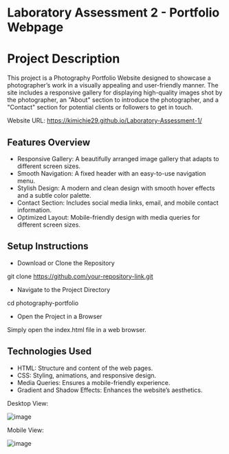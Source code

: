 # Laboratory Assessment 2 - Portfolio Webpage


# Project Description

This project is a Photography Portfolio Website designed to showcase a photographer’s work in a visually appealing and user-friendly manner. The site includes a responsive gallery for displaying high-quality images shot by the photographer, an "About" section to introduce the photographer, and a "Contact" section for potential clients or followers to get in touch.

Website URL: https://kimichie29.github.io/Laboratory-Assessment-1/

## Features Overview

- Responsive Gallery: A beautifully arranged image gallery that adapts to different screen sizes.
- Smooth Navigation: A fixed header with an easy-to-use navigation menu.
- Stylish Design: A modern and clean design with smooth hover effects and a subtle color palette.
- Contact Section: Includes social media links, email, and mobile contact information.
- Optimized Layout: Mobile-friendly design with media queries for different screen sizes.

## Setup Instructions

- Download or Clone the Repository

git clone https://github.com/your-repository-link.git

- Navigate to the Project Directory

cd photography-portfolio

- Open the Project in a Browser

Simply open the index.html file in a web browser.

## Technologies Used
- HTML: Structure and content of the web pages.
- CSS: Styling, animations, and responsive design.
- Media Queries: Ensures a mobile-friendly experience.
- Gradient and Shadow Effects: Enhances the website’s aesthetics.

Desktop View:

![image](https://github.com/user-attachments/assets/83dc127f-f457-46cd-afab-0eb0c9eb4e20)

Mobile View:

![image](https://github.com/user-attachments/assets/88cdc66a-db88-4ed2-9209-275eb2a6d6ce)
